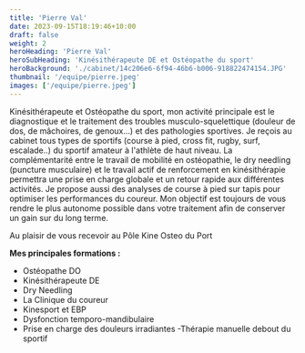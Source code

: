 ```yaml
---
title: 'Pierre Val'
date: 2023-09-15T18:19:46+10:00
draft: false
weight: 2
heroHeading: 'Pierre Val'
heroSubHeading: 'Kinésithérapeute DE et Ostéopathe du sport'
heroBackground: './cabinet/14c206e6-6f94-46b6-b006-918822474154.JPG'
thumbnail: '/equipe/pierre.jpeg'
images: ['/equipe/pierre.jpeg']
---
```


Kinésithérapeute et Ostéopathe du sport, mon activité principale est le diagnostique et le traitement des troubles musculo-squelettique (douleur de dos, de mâchoires, de genoux...) et des pathologies sportives. Je reçois au cabinet tous types de sportifs (course à pied, cross fit, rugby, surf, escalade..) du sportif amateur à l'athlète de haut niveau.
La complémentarité entre le travail de mobilité en ostéopathie, le dry needling (puncture musculaire) et le travail actif de renforcement en kinésithérapie permettra une prise en charge globale et un retour rapide aux différentes activités. 
Je propose aussi des analyses de course à pied sur tapis pour optimiser les performances du coureur.
Mon objectif est toujours de vous rendre le plus autonome possible dans votre traitement afin de conserver un gain sur du long terme.

Au plaisir de vous recevoir au Pôle Kine Osteo du Port 

**Mes principales formations :**

- Ostéopathe DO
- Kinésithérapeute DE   
- Dry Needling 
- La Clinique du coureur 
- Kinesport et EBP
- Dysfonction temporo-mandibulaire 
- Prise en charge des douleurs irradiantes
-Thérapie manuelle debout du sportif